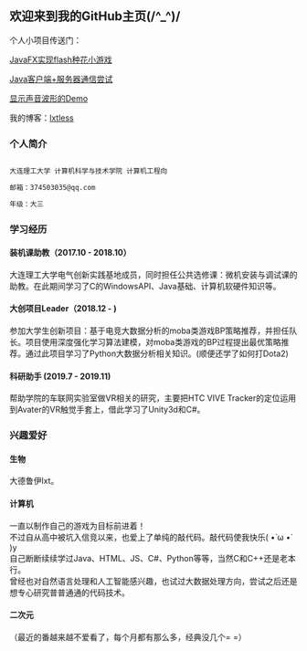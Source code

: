 ## 欢迎来到我的GitHub主页(/^_^)/

个人小项目传送门：

[JavaFX实现flash种花小游戏](https://github.com/lxtless/JavaFX-Game-to-Grow-Flowers)

[Java客户端+服务器通信尝试](https://github.com/lxtless/MUDgametest)

[显示声音波形的Demo](https://github.com/lxtless/WaveDemo)


我的博客：[lxtless](https://blog.csdn.net/lxtless)


### 个人简介

```markdown

大连理工大学 计算机科学与技术学院 计算机工程向

邮箱：374503035@qq.com

年级：大三

```

### 学习经历

#### 装机课助教（2017.10 - 2018.10）

大连理工大学电气创新实践基地成员，同时担任公共选修课：微机安装与调试课的助教。在此期间学习了C的WindowsAPI、Java基础、计算机软硬件知识等。

#### 大创项目Leader（2018.12 - )

参加大学生创新项目：基于电竞大数据分析的moba类游戏BP策略推荐，并担任队长。项目使用深度强化学习算法建模，对moba类游戏的BP过程提出最优策略推荐。通过此项目学习了Python大数据分析相关知识。(顺便还学了如何打Dota2)

#### 科研助手 (2019.7 - 2019.11)

帮助学院的车联网实验室做VR相关的研究，主要把HTC VIVE Tracker的定位运用到Avater的VR触觉手套上，借此学习了Unity3d和C#。


### 兴趣爱好

#### 生物

大德鲁伊lxt。

#### 计算机

一直以制作自己的游戏为目标前进着！  
不过自从高中被坑入信竞以来，也爱上了单纯的敲代码。敲代码使我快乐( •̀ ω •́ )y  
自己断断续续学过Java、HTML、JS、C#、Python等等，当然C和C++还是老本行。  
曾经也对自然语言处理和人工智能感兴趣，也试过大数据处理方向，尝试之后还是想专心研究普普通通的代码技术。  

#### 二次元

（最近的番越来越不爱看了，每个月都有那么多，经典没几个= =）

